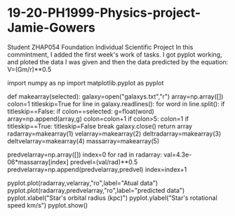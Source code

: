 # 19-20-PH1999-Physics-project-Jamie-Gowers
Student ZHAP054 Foundation Individual Scientific Project
In this commintment, I added the first week's work of tasks. I got pyplot working, and ploted the data I was given and then the data predicted by the equation: V=(Gm/r)**0.5

import numpy as np
import matplotlib.pyplot as pyplot

def makearray(selected):
  galaxy=open("galaxys.txt","r")
  array=np.array([])
  colon=1
  titleskip=True
  for line in galaxy.readlines():
    for word in line.split():
      if titleskip==False:
        if colon==selected:
          g=float(word)
          array=np.append(array,g)
        colon=colon+1
        if colon>5:
          colon=1
      if titleskip==True:
        titleskip=False
        break
  galaxy.close()
  return array
radarray=makearray(1)
velarray=makearray(2)
deltradarray=makearray(3)
deltvelarray=makearray(4)
massarray=makearray(5)

predvelarray=np.array([])
index=0
for rad in radarray:
  val=4.3e-06*massarray[index]
  predvel=(val/rad)**0.5
  predvelarray=np.append(predvelarray,predvel)
  index=index+1

pyplot.plot(radarray,velarray,"ro",label="Atual data")
pyplot.plot(radarray,predvelarray,"ro",label="predicted data")
pyplot.xlabel("Star's orbital radius (kpc)")
pyplot.ylabel("Star's rotational speed km/s")
pyplot.show()
